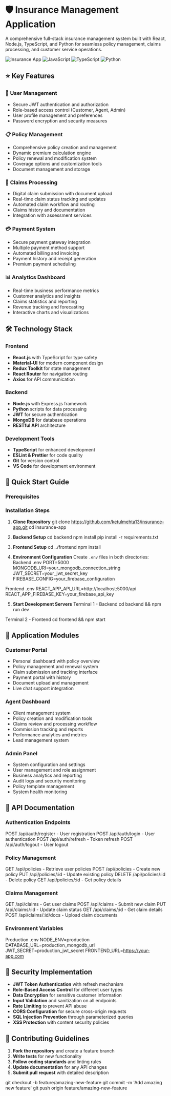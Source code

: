 # 🛡️ Insurance Management Application

A comprehensive full-stack insurance management system built with React, Node.js, TypeScript, and Python for seamless policy management, claims processing, and customer service operations.

![Insurance App](https://img.shields.io/badge/Status-Active-success?style=for-the-badge)
![JavaScript](https://img.shields.io/badge/JavaScript-78.9%25-yellow?style=for-the-badge&logo=javascript)
![TypeScript](https://img.shields.io/badge/TypeScript-11.0%25-blue?style=for-the-badge&logo=typescript)
![Python](https://img.shields.io/badge/Python-9.9%25-blue?style=for-the-badge&logo=python)

## ⭐ Key Features

### 🔐 **User Management**
- Secure JWT authentication and authorization
- Role-based access control (Customer, Agent, Admin)
- User profile management and preferences
- Password encryption and security measures

### 📋 **Policy Management**
- Comprehensive policy creation and management
- Dynamic premium calculation engine
- Policy renewal and modification system
- Coverage options and customization tools
- Document management and storage

### 💼 **Claims Processing**
- Digital claim submission with document upload
- Real-time claim status tracking and updates
- Automated claim workflow and routing
- Claims history and documentation
- Integration with assessment services

### 💳 **Payment System**
- Secure payment gateway integration
- Multiple payment method support
- Automated billing and invoicing
- Payment history and receipt generation
- Premium payment scheduling

### 📊 **Analytics Dashboard**
- Real-time business performance metrics
- Customer analytics and insights
- Claims statistics and reporting
- Revenue tracking and forecasting
- Interactive charts and visualizations

## 🛠️ Technology Stack

### **Frontend**
- **React.js** with TypeScript for type safety
- **Material-UI** for modern component design
- **Redux Toolkit** for state management
- **React Router** for navigation routing
- **Axios** for API communication

### **Backend**
- **Node.js** with Express.js framework
- **Python** scripts for data processing
- **JWT** for secure authentication
- **MongoDB** for database operations
- **RESTful API** architecture

### **Development Tools**
- **TypeScript** for enhanced development
- **ESLint & Prettier** for code quality
- **Git** for version control
- **VS Code** for development environment

## 🚀 Quick Start Guide

### **Prerequisites**



### **Installation Steps**

1. **Clone Repository**
git clone https://github.com/ketulmehta13/insurance-app.git
cd insurance-app


2. **Backend Setup**
cd backend
npm install
pip install -r requirements.txt


3. **Frontend Setup**
cd ../frontend
npm install


4. **Environment Configuration**
Create `.env` files in both directories:
Backend .env
PORT=5000
MONGODB_URI=your_mongodb_connection_string
JWT_SECRET=your_jwt_secret_key
FIREBASE_CONFIG=your_firebase_configuration

Frontend .env
REACT_APP_API_URL=http://localhost:5000/api
REACT_APP_FIREBASE_KEY=your_firebase_api_key


5. **Start Development Servers**
Terminal 1 - Backend
cd backend && npm run dev

Terminal 2 - Frontend
cd frontend && npm start




## 📱 Application Modules

### **Customer Portal**
- Personal dashboard with policy overview
- Policy management and renewal system
- Claim submission and tracking interface
- Payment portal with history
- Document upload and management
- Live chat support integration

### **Agent Dashboard**
- Client management system
- Policy creation and modification tools
- Claims review and processing workflow
- Commission tracking and reports
- Performance analytics and metrics
- Lead management system

### **Admin Panel**
- System configuration and settings
- User management and role assignment
- Business analytics and reporting
- Audit logs and security monitoring
- Policy template management
- System health monitoring

## 🔧 API Documentation

### **Authentication Endpoints**


POST /api/auth/register - User registration
POST /api/auth/login - User authentication
POST /api/auth/refresh - Token refresh
POST /api/auth/logout - User logout


### **Policy Management**
GET /api/policies - Retrieve user policies
POST /api/policies - Create new policy
PUT /api/policies/:id - Update existing policy
DELETE /api/policies/:id - Delete policy
GET /api/policies/:id - Get policy details


### **Claims Management**
GET /api/claims - Get user claims
POST /api/claims - Submit new claim
PUT /api/claims/:id - Update claim status
GET /api/claims/:id - Get claim details
POST /api/claims/:id/docs - Upload claim documents


### **Environment Variables**
Production .env
NODE_ENV=production
DATABASE_URL=production_mongodb_url
JWT_SECRET=production_jwt_secret
FRONTEND_URL=https://your-app.com


## 🔐 Security Implementation

- **JWT Token Authentication** with refresh mechanism
- **Role-Based Access Control** for different user types
- **Data Encryption** for sensitive customer information
- **Input Validation** and sanitization on all endpoints
- **Rate Limiting** to prevent API abuse
- **CORS Configuration** for secure cross-origin requests
- **SQL Injection Prevention** through parameterized queries
- **XSS Protection** with content security policies

## 🤝 Contributing Guidelines

1. **Fork the repository** and create a feature branch
2. **Write tests** for new functionality
3. **Follow coding standards** and linting rules
4. **Update documentation** for any API changes
5. **Submit pull request** with detailed description

git checkout -b feature/amazing-new-feature
git commit -m 'Add amazing new feature'
git push origin feature/amazing-new-feature